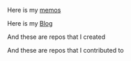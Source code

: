 Here is my [memos](https://memo.muziyan.icu)

Here is my [Blog](https://blog.muziyancheng.com)

And these are repos that I created  <br/>
<!-- BEGIN:created_repos -->
<!-- END:created_repos -->

And these are repos that I contributed to  <br/>
<!-- BEGIN:contributed -->
<!-- END:contributed -->
